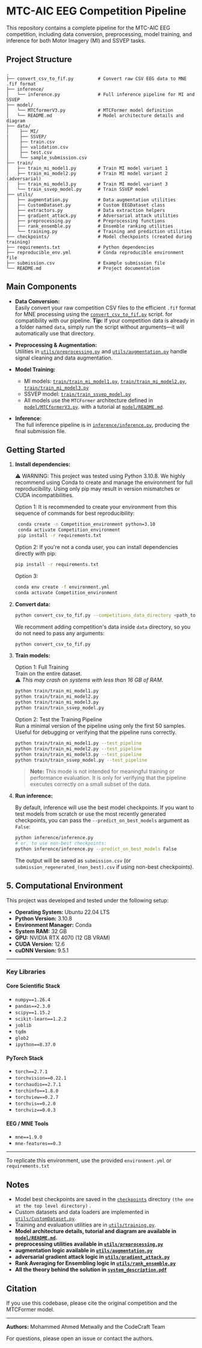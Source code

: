 # MTC-AIC EEG Competition Pipeline

This repository contains a complete pipeline for the MTC-AIC EEG competition, including data conversion, preprocessing, model training, and inference for both Motor Imagery (MI) and SSVEP tasks.

## Project Structure

```
.
├── convert_csv_to_fif.py         # Convert raw CSV EEG data to MNE .fif format
├── inference/
│   └── inference.py              # Full inference pipeline for MI and SSVEP
├── model/
│   └── MTCformerV3.py            # MTCFormer model definition
│   └── README.md                 # Model architecture details and diagram
├── data/
│    ├── MI/
|    ├── SSVEP/
│    ├── train.csv
│    ├── validation.csv
│    ├── test.csv
│    └── sample_submission.csv 
├── train/
│   ├── train_mi_model1.py        # Train MI model variant 1
│   ├── train_mi_model2.py        # Train MI model variant 2 (adversarial)
│   ├── train_mi_model3.py        # Train MI model variant 3
│   └── train_ssvep_model.py      # Train SSVEP model
├── utils/
│   ├── augmentation.py           # Data augmentation utilities
│   ├── CustomDataset.py          # Custom EEGDataset class
│   ├── extractors.py             # Data extraction helpers
│   ├── gradient_attack.py        # Adversarial attack utilities
│   ├── preprocessing.py          # Preprocessing functions
│   ├── rank_ensemble.py          # Ensemble ranking utilities
│   └── training.py               # Training and prediction utilities
├── checkpoints/                  # Model checkpoints (created during training)
├── requirements.txt              # Python dependencies
├── reproducible_env.yml          # Conda reproducible environment file
├── submission.csv                # Example submission file
└── README.md                     # Project documentation
```

##  Main Components

- **Data Conversion:**  
  Easily convert your raw competition CSV files to the efficient `.fif` format for MNE processing using the [`convert_csv_to_fif.py`](convert_csv_to_fif.py) script. for compatibility with our pipeline.
  **Tip:** If your competition data is already in a folder named `data`, simply run the script without arguments—it will automatically use that directory.

- **Preprocessing & Augmentation:**  
  Utilities in [`utils/preprocessing.py`](utils/preprocessing.py) and [`utils/augmentation.py`](utils/augmentation.py) handle signal cleaning and data augmentation.

- **Model Training:**  
  - MI models: [`train/train_mi_model1.py`](train/train_mi_model1.py), [`train/train_mi_model2.py`](train/train_mi_model2.py), [`train/train_mi_model3.py`](train/train_mi_model3.py)  
  - SSVEP model: [`train/train_ssvep_model.py`](train/train_ssvep_model.py)  
  - All models use the `MTCFormer` architecture defined in [`model/MTCformerV3.py`](model/MTCformerV3.py). with a tutorial at [`model/README.md`](model/README.md).

- **Inference:**  
  The full inference pipeline is in [`inference/inference.py`](inference/inference.py), producing the final submission file.


## Getting Started


1. **Install dependencies:**

   ⚠️ WARNING:
   This project was tested using Python 3.10.8.
   We highly recommend using Conda to create and manage the environment 
   for full reproducibility. 
   Using only pip may result in version mismatches or CUDA incompatibilities.
   
   Option 1: It is recommended to create your environment from this sequence of commands for best reproducibility:
   ```sh
    conda create -n Competition_environment python=3.10
    conda activate Competition_environment
    pip install -r requirements.txt
   ```
    
   Option 2: If you're not a conda user, you can install dependencies directly with pip:

   ```sh
   pip install -r requirements.txt
   ```
  

   Option 3: 
   ```sh
   conda env create -f environment.yml
   conda activate Competition_environment
   ```

   
3. **Convert data:**

   ```sh
   python convert_csv_to_fif.py --competitions_data_directory <path_to_competition_data>
   ```
  
   We recomment adding competition's data inside `data` directory, so you do not need to pass any arguments:

   ```sh
   python convert_csv_to_fif.py
   ```

4. **Train models:**

   Option 1: Full Training  
   Train on the entire dataset.  
   ⚠️ *This may crash on systems with less than 16 GB of RAM.*

   ```bash
   python train/train_mi_model1.py
   python train/train_mi_model2.py
   python train/train_mi_model3.py
   python train/train_ssvep_model.py
   ```

   Option 2: Test the Training Pipeline  
   Run a minimal version of the pipeline using only the first 50 samples.  
   Useful for debugging or verifying that the pipeline runs correctly.

   ```bash
   python train/train_mi_model1.py --test_pipeline
   python train/train_mi_model2.py --test_pipeline
   python train/train_mi_model3.py --test_pipeline
   python train/train_ssvep_model.py --test_pipeline
   ```

   > **Note:** This mode is not intended for meaningful training or performance evaluation. It is only for verifying that the pipeline executes correctly on a small subset of the data.



5. **Run inference:**

   By default, inference will use the best model checkpoints. If you want to test models from scratch or use the most recently generated checkpoints, you can pass the `--predict_on_best_models` argument as `False`:

   ```sh
   python inference/inference.py
   # or, to use non-best checkpoints:
   python inference/inference.py --predict_on_best_models False
   ```

   The output will be saved as `submission.csv` (or `submission_regenerated_(non_best).csv` if using non-best checkpoints).


## 5. **Computational Environment**

This project was developed and tested under the following setup:

- **Operating System:** Ubuntu 22.04 LTS  
- **Python Version:** 3.10.8  
- **Environment Manager:** Conda  
- **System RAM:** 32 GB  
- **GPU:** NVIDIA RTX 4070 (12 GB VRAM)  
- **CUDA Version:** 12.6  
- **cuDNN Version:** 9.5.1  

---

###  Key Libraries

####  Core Scientific Stack
- `numpy==1.26.4`  
- `pandas==2.3.0`  
- `scipy==1.15.2`  
- `scikit-learn==1.2.2`  
- `joblib`  
- `tqdm`  
- `glob2`  
- `ipython==8.37.0`  

####  PyTorch Stack
- `torch==2.7.1`  
- `torchvision==0.22.1`  
- `torchaudio==2.7.1`  
- `torchinfo==1.8.0`  
- `torchview==0.2.7`  
- `torchvis==0.2.0`  
- `torchviz==0.0.3`  

####  EEG / MNE Tools
- `mne==1.9.0`  
- `mne-features==0.3`  

---

To replicate this environment, use the provided `environment.yml` or `requirements.txt`


## Notes

- Model best checkpoints are saved in the [`checkpoints`](checkpoints) directory `(the one at the top level directory)` .
- Custom datasets and data loaders are implemented in [`utils/CustomDataset.py`](utils/CustomDataset.py).
- Training and evaluation utilities are in [`utils/training.py`](utils/training.py).  
- **Model architecture details, tutorial and diagram are available in [`model/README.md`](model/README.md).**
- **preprocessing utilities available in [`utils/preprocessing.py`](utils/preprocessing.py)**
- **augmentation logic available in [`utils/augmentation.py`](utils/augmentation.py)**
- **adversarial gradient attack logic in [`utils/gradient_attack.py`](utils/gradient_attack.py)**
- **Rank Averaging for Ensembling logic in [`utils/rank_ensemble.py`](utils/rank_ensemble.py)**
- **All the theory behind the solution in [`system_description.pdf`](system_description.pdf)**
## Citation

If you use this codebase, please cite the original competition and the MTCFormer model.

---

**Authors:**
Mohammed Ahmed Metwally and the CodeCraft Team

For questions, please open an issue or contact the authors.
